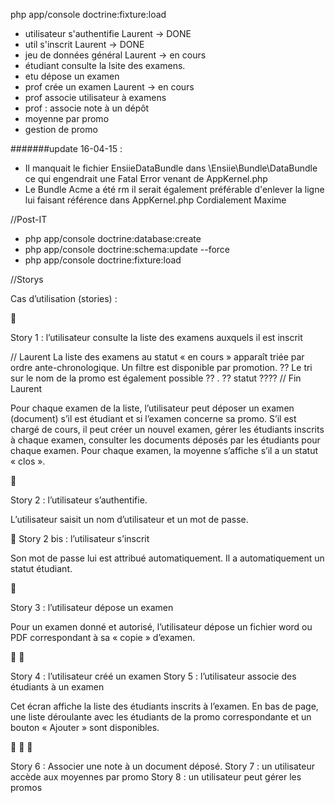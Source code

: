 php app/console doctrine:fixture:load

- utilisateur s'authentifie Laurent -> DONE
- util s'inscrit Laurent -> DONE 
- jeu de données général  Laurent -> en cours
- étudiant consulte la lsite des examens. 
- etu dépose un examen
- prof crée un examen Laurent -> en cours 
- prof associe utilisateur à examens
- prof : associe note à un dépôt 
- moyenne par promo
- gestion de promo

#######update 16-04-15 :

- Il manquait le fichier EnsiieDataBundle dans \Ensiie\Bundle\DataBundle ce qui engendrait une Fatal Error venant de AppKernel.php
- Le Bundle Acme a été rm il serait également préférable d'enlever la ligne lui faisant référence dans AppKernel.php 
Cordialement Maxime

//Post-IT

- php app/console doctrine:database:create
- php app/console doctrine:schema:update --force
- php app/console doctrine:fixture:load

//Storys

Cas d’utilisation (stories) :



Story 1 : l’utilisateur consulte la liste des examens auxquels il est inscrit

// Laurent 
La liste des examens au statut « en cours » apparaît triée par ordre ante-chronologique. Un filtre est
disponible par promotion. ?? Le tri sur le nom de la promo est également possible ?? .
?? statut ???? 
// Fin Laurent

Pour chaque examen de la liste, l’utilisateur peut déposer un examen (document) s’il est étudiant et
si l’examen concerne sa promo. S’il est chargé de cours, il peut créer un nouvel examen, gérer les
étudiants inscrits à chaque examen, consulter les documents déposés par les étudiants pour chaque
examen. Pour chaque examen, la moyenne s’affiche s’il a un statut « clos ».



Story 2 : l’utilisateur s’authentifie.

L’utilisateur saisit un nom d’utilisateur et un mot de passe.

 Story 2 bis : l’utilisateur s’inscrit

Son mot de passe lui est attribué automatiquement. Il a automatiquement un statut étudiant.



Story 3 : l’utilisateur dépose un examen

Pour un examen donné et autorisé, l’utilisateur dépose un fichier word ou PDF correspondant à sa
« copie » d’examen.




Story 4 : l’utilisateur créé un examen
Story 5 : l’utilisateur associe des étudiants à un examen

Cet écran affiche la liste des étudiants inscrits à l’examen. En bas de page, une liste déroulante avec
les étudiants de la promo correspondante et un bouton « Ajouter » sont disponibles.





Story 6 : Associer une note à un document déposé.
Story 7 : un utilisateur accède aux moyennes par promo
Story 8 : un utilisateur peut gérer les promos